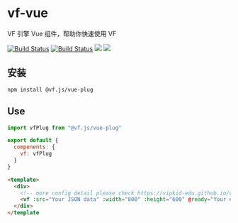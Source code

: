 # vf-vue
VF 引擎 Vue 组件，帮助你快速使用 VF

[![Build Status](https://travis-ci.com/vipkid-edu/vf-vue.svg?branch=master)](https://travis-ci.com/vipkid-edu/vf-vue)
[![Build Status](https://circleci.com/gh/vipkid-edu/vf-vue.svg?style=shield)](https://circleci.com/gh/vipkid-edu/vf-vue.svg?style=shield)
<img src="https://img.shields.io/github/issues/vipkid-edu/vf-vue">
<img src="https://img.shields.io/github/license/vipkid-edu/vf-vue">

## 安装

```shell
npm install @vf.js/vue-plug
```
  
## Use

```javascript
import vfPlug from "@vf.js/vue-plug"

export default {
  components: {
    vf: vfPlug
  }
}
```

```html
<template>
  <div>
    <!-- more config detail please check https://vipkid-edu.github.io/vf-docs/handbook/option.html -->
    <vf :src="Your JSON data" :width="800" :height="600" @ready="Your event handle" @message="..." @error="..." @dispose="..."></vf>
  </div>
</template
```

  
